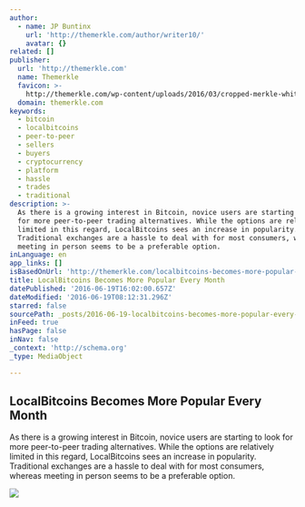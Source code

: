 ```yaml
---
author:
  - name: JP Buntinx
    url: 'http://themerkle.com/author/writer10/'
    avatar: {}
related: []
publisher:
  url: 'http://themerkle.com'
  name: Themerkle
  favicon: >-
    http://themerkle.com/wp-content/uploads/2016/03/cropped-merkle-white-1-192x192.png
  domain: themerkle.com
keywords:
  - bitcoin
  - localbitcoins
  - peer-to-peer
  - sellers
  - buyers
  - cryptocurrency
  - platform
  - hassle
  - trades
  - traditional
description: >-
  As there is a growing interest in Bitcoin, novice users are starting to look
  for more peer-to-peer trading alternatives. While the options are relatively
  limited in this regard, LocalBitcoins sees an increase in popularity.
  Traditional exchanges are a hassle to deal with for most consumers, whereas
  meeting in person seems to be a preferable option.
inLanguage: en
app_links: []
isBasedOnUrl: 'http://themerkle.com/localbitcoins-becomes-more-popular-every-month/'
title: LocalBitcoins Becomes More Popular Every Month
datePublished: '2016-06-19T16:02:00.657Z'
dateModified: '2016-06-19T08:12:31.296Z'
starred: false
sourcePath: _posts/2016-06-19-localbitcoins-becomes-more-popular-every-month.md
inFeed: true
hasPage: false
inNav: false
_context: 'http://schema.org'
_type: MediaObject

---
```

<article style=""><h1>LocalBitcoins Becomes More Popular Every Month</h1><p>As there is a growing interest in Bitcoin, novice users are starting to look for more peer-to-peer trading alternatives. While the options are relatively limited in this regard, LocalBitcoins sees an increase in popularity. Traditional exchanges are a hassle to deal with for most consumers, whereas meeting in person seems to be a preferable option.</p><img src="http://themerkle.com/wp-content/uploads/2016/06/shutterstock_226347619.jpg" /></article>